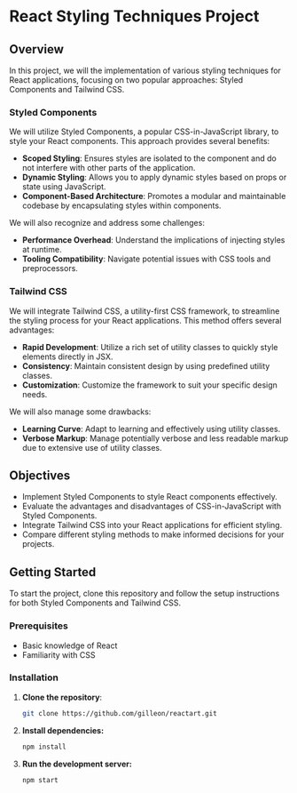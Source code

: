 # React Styling Techniques Project

## Overview

In this project, we will the implementation of various styling techniques for React applications, focusing on two popular approaches: Styled Components and Tailwind CSS.

### Styled Components

We will utilize Styled Components, a popular CSS-in-JavaScript library, to style your React components. This approach provides several benefits:

- **Scoped Styling**: Ensures styles are isolated to the component and do not interfere with other parts of the application.
- **Dynamic Styling**: Allows you to apply dynamic styles based on props or state using JavaScript.
- **Component-Based Architecture**: Promotes a modular and maintainable codebase by encapsulating styles within components.

We will also recognize and address some challenges:

- **Performance Overhead**: Understand the implications of injecting styles at runtime.
- **Tooling Compatibility**: Navigate potential issues with CSS tools and preprocessors.

### Tailwind CSS

We will integrate Tailwind CSS, a utility-first CSS framework, to streamline the styling process for your React applications. This method offers several advantages:

- **Rapid Development**: Utilize a rich set of utility classes to quickly style elements directly in JSX.
- **Consistency**: Maintain consistent design by using predefined utility classes.
- **Customization**: Customize the framework to suit your specific design needs.

We will also manage some drawbacks:

- **Learning Curve**: Adapt to learning and effectively using utility classes.
- **Verbose Markup**: Manage potentially verbose and less readable markup due to extensive use of utility classes.

## Objectives

- Implement Styled Components to style React components effectively.
- Evaluate the advantages and disadvantages of CSS-in-JavaScript with Styled Components.
- Integrate Tailwind CSS into your React applications for efficient styling.
- Compare different styling methods to make informed decisions for your projects.

## Getting Started

To start the project, clone this repository and follow the setup instructions for both Styled Components and Tailwind CSS.

### Prerequisites

- Basic knowledge of React
- Familiarity with CSS

### Installation

1. **Clone the repository**:

   ```bash
   git clone https://github.com/gilleon/reactart.git

   ```

2. **Install dependencies:**

   ```bash
   npm install

   ```

3. **Run the development server:**
   ```bash
   npm start
   ```
